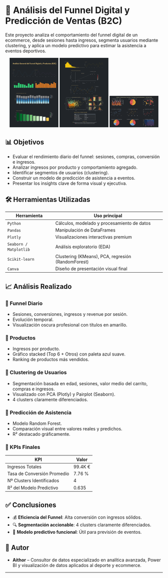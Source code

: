 
# 🧠 Análisis del Funnel Digital y Predicción de Ventas (B2C)

Este proyecto analiza el comportamiento del funnel digital de un ecommerce, desde sesiones hasta ingresos, segmenta usuarios mediante clustering, y aplica un modelo predictivo para estimar la asistencia a eventos deportivos.

<p align="center">
  <img src="Funnel_B2C_1.png" width="31%" />
  <img src="Funnel_B2C_2.png" width="31%" />
  <img src="hardware_software_b2b.png" width="31%" />
</p>

## 📊 Objetivos

- Evaluar el rendimiento diario del funnel: sesiones, compras, conversión e ingresos.
- Analizar ingresos por producto y comportamiento agregado.
- Identificar segmentos de usuarios (clustering).
- Construir un modelo de predicción de asistencia a eventos.
- Presentar los insights clave de forma visual y ejecutiva.

## 🛠️ Herramientas Utilizadas

| Herramienta      | Uso principal                                      |
|------------------|----------------------------------------------------|
| `Python`         | Cálculos, modelado y procesamiento de datos       |
| `Pandas`         | Manipulación de DataFrames                         |
| `Plotly`         | Visualizaciones interactivas premium               |
| `Seaborn / Matplotlib` | Análisis exploratorio (EDA)                   |
| `Scikit-learn`   | Clustering (KMeans), PCA, regresión (RandomForest) |
| `Canva`          | Diseño de presentación visual final                |

## 📈 Análisis Realizado

### 🔹 Funnel Diario
- Sesiones, conversiones, ingresos y revenue por sesión.
- Evolución temporal.
- Visualización oscura profesional con títulos en amarillo.

### 🔹 Productos
- Ingresos por producto.
- Gráfico stacked (Top 6 + Otros) con paleta azul suave.
- Ranking de productos más vendidos.

### 🔹 Clustering de Usuarios
- Segmentación basada en edad, sesiones, valor medio del carrito, compras e ingresos.
- Visualizado con PCA (Plotly) y Pairplot (Seaborn).
- 4 clusters claramente diferenciados.

### 🔹 Predicción de Asistencia
- Modelo Random Forest.
- Comparación visual entre valores reales y predichos.
- R² destacado gráficamente.

### 🔹 KPIs Finales

| KPI                            | Valor         |
|--------------------------------|---------------|
| Ingresos Totales               | 99.4K €       |
| Tasa de Conversión Promedio    | 7.76 %        |
| Nº Clusters Identificados      | 4             |
| R² del Modelo Predictivo       | 0.635         |

## ✅ Conclusiones

- 💰 **Eficiencia del Funnel**: Alta conversión con ingresos sólidos.
- 🔍 **Segmentación accionable**: 4 clusters claramente diferenciados.
- 🎯 **Modelo predictivo funcional**: Útil para previsión de eventos.

## 🧠 Autor

- **Aithor** – Consultor de datos especializado en analítica avanzada, Power BI y visualización de datos aplicados al deporte y  ecommerce.

---


